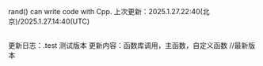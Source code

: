 rand() can write code with Cpp.
上次更新：2025.1.27.22:40(北京)/2025.1.27.14:40(UTC)
##
更新日志：.test 测试版本 更新内容：函数库调用，主函数，自定义函数     //最新版本

